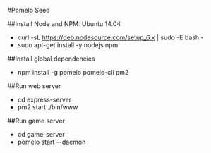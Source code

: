#Pomelo Seed

##Install Node and NPM: Ubuntu 14.04

- curl -sL https://deb.nodesource.com/setup_6.x | sudo -E bash -
- sudo apt-get install -y nodejs npm

##Install global dependencies
- npm install -g pomelo pomelo-cli pm2

##Run web server

- cd express-server
- pm2 start ./bin/www

##Run game server

- cd game-server
- pomelo start --daemon
